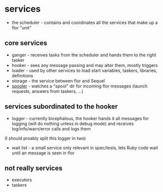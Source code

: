 
# services

* the scheduler - contains and coordinates all the services that make up a flor "unit"

## core services

* ganger - receives tasks from the scheduler and hands them to the right tasker
* hooker - sees any message passing and may alter them, mostly triggers
* loader - used by other services to load start variables, taskers, libraries, definitions
* storage - the service between flor and Sequel
* [spooler](spooler.md) - watches a "spool" dir for incoming flor messages (launch requests, answers from taskers, ...)

## services subordinated to the hooker

* logger - currently bicephalous, the hooker hands it all messages for logging (will do nothing unless in debug mode) and receives log/info/warn/error calls and logs them

(I should proably split this logger in two)

* wait list - a small service only relevant in spec/tests, lets Ruby code wait until an message is seen in flor

## not really services

* executors
* taskers

